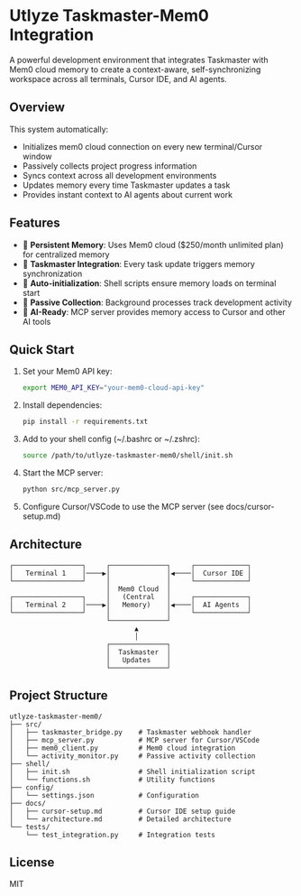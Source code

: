# Utlyze Taskmaster-Mem0 Integration

A powerful development environment that integrates Taskmaster with Mem0 cloud memory to create a context-aware, self-synchronizing workspace across all terminals, Cursor IDE, and AI agents.

## Overview

This system automatically:
- Initializes mem0 cloud connection on every new terminal/Cursor window
- Passively collects project progress information
- Syncs context across all development environments
- Updates memory every time Taskmaster updates a task
- Provides instant context to AI agents about current work

## Features

- 🧠 **Persistent Memory**: Uses Mem0 cloud ($250/month unlimited plan) for centralized memory
- 📝 **Taskmaster Integration**: Every task update triggers memory synchronization
- 🚀 **Auto-initialization**: Shell scripts ensure memory loads on terminal start
- 🔄 **Passive Collection**: Background processes track development activity
- 🤖 **AI-Ready**: MCP server provides memory access to Cursor and other AI tools

## Quick Start

1. Set your Mem0 API key:
   ```bash
   export MEM0_API_KEY="your-mem0-cloud-api-key"
   ```

2. Install dependencies:
   ```bash
   pip install -r requirements.txt
   ```

3. Add to your shell config (~/.bashrc or ~/.zshrc):
   ```bash
   source /path/to/utlyze-taskmaster-mem0/shell/init.sh
   ```

4. Start the MCP server:
   ```bash
   python src/mcp_server.py
   ```

5. Configure Cursor/VSCode to use the MCP server (see docs/cursor-setup.md)

## Architecture

```
┌─────────────────┐     ┌──────────────┐     ┌─────────────┐
│   Terminal 1    │────▶│              │◀────│  Cursor IDE │
└─────────────────┘     │              │     └─────────────┘
                        │  Mem0 Cloud  │
┌─────────────────┐     │   (Central   │     ┌─────────────┐
│   Terminal 2    │────▶│   Memory)    │◀────│  AI Agents  │
└─────────────────┘     │              │     └─────────────┘
                        └──────────────┘
                               ▲
                               │
                        ┌──────────────┐
                        │  Taskmaster  │
                        │   Updates    │
                        └──────────────┘
```

## Project Structure

```
utlyze-taskmaster-mem0/
├── src/
│   ├── taskmaster_bridge.py    # Taskmaster webhook handler
│   ├── mcp_server.py           # MCP server for Cursor/VSCode
│   ├── mem0_client.py          # Mem0 cloud integration
│   └── activity_monitor.py     # Passive activity collection
├── shell/
│   ├── init.sh                 # Shell initialization script
│   └── functions.sh            # Utility functions
├── config/
│   └── settings.json           # Configuration
├── docs/
│   ├── cursor-setup.md         # Cursor IDE setup guide
│   └── architecture.md         # Detailed architecture
└── tests/
    └── test_integration.py     # Integration tests
```

## License

MIT